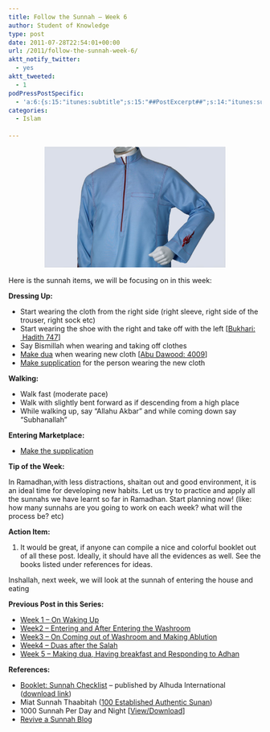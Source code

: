 ```yaml
---
title: Follow the Sunnah – Week 6
author: Student of Knowledge
type: post
date: 2011-07-28T22:54:01+00:00
url: /2011/follow-the-sunnah-week-6/
aktt_notify_twitter:
  - yes
aktt_tweeted:
  - 1
podPressPostSpecific:
  - 'a:6:{s:15:"itunes:subtitle";s:15:"##PostExcerpt##";s:14:"itunes:summary";s:15:"##PostExcerpt##";s:15:"itunes:keywords";s:17:"##WordPressCats##";s:13:"itunes:author";s:10:"##Global##";s:15:"itunes:explicit";s:2:"No";s:12:"itunes:block";s:2:"No";}'
categories:
  - Islam

---
```

<p style="text-align: center;">
  <a href="/wp-content/uploads/2011/07/lomar_thobe.jpg"><img class="aligncenter size-full wp-image-1787" title="lomar_thobe" src="/wp-content/uploads/2011/07/lomar_thobe.jpg" alt="" width="360" height="240" /></a>
</p>

Here is the sunnah items, we will be focusing on in this week:

**Dressing Up:**

  * Start wearing the cloth from the right side (right sleeve, right side of the trouser, right sock etc)
  * Start wearing the shoe with the right and take off with the left [<a href="http://hadithcollection.com/sahihbukhari/105-Sahih%20Bukhari%20Book%2072.%20Dress/6934-sahih-bukhari-volume-007-book-072-hadith-number-747.html" target="_blank">Bukhari:  Hadith 747</a>]
  * Say Bismillah when wearing and taking off clothes
  * <a href="http://makedua.com/display_dua.php?sectionid=3" target="_blank">Make dua</a> when wearing new cloth [<a href="http://www.quranexplorer.com/Hadith/English/Hadith/dawud/032.4009.html" target="_blank">Abu Dawood: 4009</a>]
  * <a href="http://makedua.com/display_dua.php?sectionid=4" target="_blank">Make supplication</a> for the person wearing the new cloth

**Walking:**

  * Walk fast (moderate pace)
  * Walk with slightly bent forward as if descending from a high place
  * While walking up, say &#8220;Allahu Akbar&#8221; and while coming down say &#8220;Subhanallah&#8221;

**Entering Marketplace:**

  * <a href="http://makedua.com/display_dua.php?sectionid=92" target="_blank">Make the supplication</a>

**Tip of the Week:**

In Ramadhan,with less distractions, shaitan out and good environment, it is an ideal time for developing new habits. Let us try to practice and apply all the sunnahs we have learnt so far in Ramadhan. Start planning now! (like: how many sunnahs are you going to work on each week? what will the process be? etc)

**Action Item:**

  1. It would be great, if anyone can compile a nice and colorful booklet out of all these post. Ideally, it should have all the evidences as well. See the books listed under references for ideas.

Inshallah, next week, we will look at the sunnah of entering the house and eating

**Previous Post in this Series:**

  * <a title="Follow the Sunnah – Week 1" href="http://www.ilmfruits.com/follow-the-sunnah-week-1" target="_blank">Week 1 &#8211; On Waking Up</a>
  * <a title="Follow the Sunnah – Week 2" href="http://www.ilmfruits.com/follow-the-sunnah-week-2" target="_blank">Week2 &#8211; Entering and After Entering the Washroom</a>
  * <a title="Follow the Sunnah – Week 3" href="http://www.ilmfruits.com/follow-the-sunnah-week-3" target="_blank">Week3 &#8211; On Coming out of Washroom and Making Ablution</a>
  * <a title="Follow the Sunnah – Week 4" href="http://www.ilmfruits.com/follow-the-sunnah-week-4" target="_blank">Week4 &#8211; Duas after the Salah</a>
  * <a title="Follow the Sunnah – Week 5" href="http://www.ilmfruits.com/follow-the-sunnah-week-5" target="_blank">Week 5 &#8211; Making dua, Having breakfast and Responding to Adhan</a>

**References:**

  * <a href="http://www.scribd.com/doc/35887003/Sunnah-Checklist" target="_blank">Booklet: Sunnah Checklist</a> &#8211; published by Alhuda International (<a href="http://alhudapk.com/reading-material/pamphlets/lail-o-nahar-checklist/lail-o-nahar.asp" target="_blank">download link</a>)
  * Miat Sunnah Thaabitah (<a href="http://www.scribd.com/doc/60727650/100-Established-Authentic-Sunan" target="_blank">100 Established Authentic Sunan</a>)
  * 1000 Sunnah Per Day and Night [<a href="http://en.wathakker.net/lib_books/view.php?id=217" target="_blank">View/Download</a>]
  * <a href="http://reviveasunnah.wordpress.com/" target="_blank">Revive a Sunnah Blog</a>